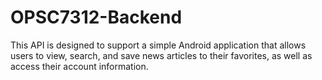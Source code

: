 # OPSC7312-Backend
This API is designed to support a simple Android application that allows users to view, search, and save news articles to their favorites, as well as access their account information.
